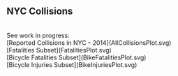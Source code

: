 ## NYC Collisions
<br />
See work in progress:<br />
[Reported Collisions in NYC - 2014](AllCollisionsPlot.svg)<br />
[Fatalities Subset](FatalitiesPlot.svg)<br />
[Bicycle Fatalities Subset](BikeFatalitiesPlot.svg)<br />
[Bicycle Injuries Subset](BikeInjuriesPlot.svg)


